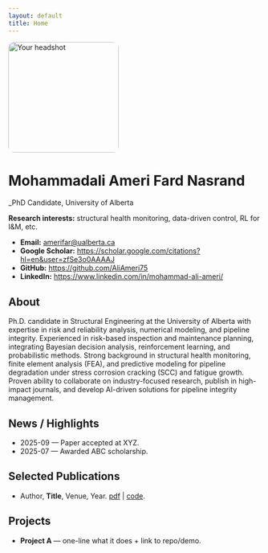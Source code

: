```yaml
---
layout: default
title: Home
---
```


<img src="/assets/images/profile.jpg" alt="Your headshot" width="220" style="border-radius:12px;">

# Mohammadali Ameri Fard Nasrand
_PhD Candidate, University of Alberta

**Research interests:** structural health monitoring, data-driven control, RL for I&M, etc.

- **Email:** amerifar@ualberta.ca 
- **Google Scholar:** <https://scholar.google.com/citations?hl=en&user=zfSe3o0AAAAJ>  
- **GitHub:** <https://github.com/AliAmeri75>  
- **LinkedIn:** <https://www.linkedin.com/in/mohammad-ali-ameri/>

## About
Ph.D. candidate in Structural Engineering at the University of Alberta with expertise in risk and reliability
analysis, numerical modeling, and pipeline integrity. Experienced in risk-based inspection and
maintenance planning, integrating Bayesian decision analysis, reinforcement learning, and probabilistic
methods. Strong background in structural health monitoring, finite element analysis (FEA), and
predictive modeling for pipeline degradation under stress corrosion cracking (SCC) and fatigue growth.
Proven ability to collaborate on industry-focused research, publish in high-impact journals, and develop
AI-driven solutions for pipeline integrity management.


## News / Highlights
- 2025-09 — Paper accepted at XYZ.
- 2025-07 — Awarded ABC scholarship.

## Selected Publications
- Author, **Title**, Venue, Year. [pdf](/assets/papers/yourpaper.pdf) | [code](https://github.com/...).

## Projects
- **Project A** — one-line what it does + link to repo/demo.

